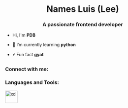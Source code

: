 <h1 align="center">Names Luis (Lee)</h1>
<h3 align="center">A passionate frontend developer</h3>

- Hi, I'm **PDB**

- 🌱 I’m currently learning **python**

- ⚡ Fun fact **gyat**

<h3 align="left">Connect with me:</h3>
<p align="left">
</p>

<h3 align="left">Languages and Tools:</h3>
<p align="left"> <a href="https://www.adobe.com/products/xd.html" target="_blank" rel="noreferrer"> <img src="https://cdn.worldvectorlogo.com/logos/adobe-xd.svg" alt="xd" width="40" height="40"/> </a> </p>
